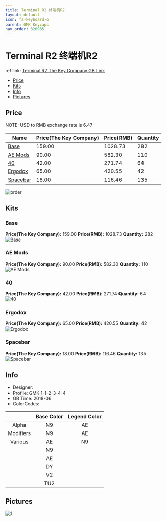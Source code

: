 ```yaml
---
title: Terminal R2 终端机R2
layout: default
icon: fa-keyboard-o
parent: GMK Keycaps
nav_order: 320935
---
```


# Terminal R2 终端机R2

ref link: [Terminal R2 The Key Company GB Link](https://thekey.company/collections/archive/products/gmk-terminal_)

* [Price](#price)
* [Kits](#kits)
* [Info](#info)
* [Pictures](#pictures)


## Price  
NOTE: USD to RMB exchange rate is 6.47

| Name          | Price(The Key Company)    |  Price(RMB) | Quantity |
| ------------- | ------------ |  ---------- | -------- |
|[Base](#base)|159.00|1028.73|282|
|[AE Mods](#ae-mods)|90.00|582.30|110|
|[40](#40)|42.00|271.74|64|
|[Ergodox](#ergodox)|65.00|420.55|42|
|[Spacebar](#spacebar)|18.00|116.46|135|

<img src="{{ 'assets/images/sa-keycaps/terminalr2/order.png' | relative_url }}" alt="order" class="image featured">


## Kits
### Base
**Price(The Key Company):** 159.00    **Price(RMB):** 1028.73    **Quantity:** 282  
<img src="{{ 'assets/images/gmk-keycaps/terminalr2/kits_pics/base.jpeg' | relative_url }}" alt="Base" class="image featured">

### AE Mods
**Price(The Key Company):** 90.00    **Price(RMB):** 582.30    **Quantity:** 110  
<img src="{{ 'assets/images/gmk-keycaps/terminalr2/kits_pics/ae-mods.png' | relative_url }}" alt="AE Mods" class="image featured">

### 40
**Price(The Key Company):** 42.00    **Price(RMB):** 271.74    **Quantity:** 64  
<img src="{{ 'assets/images/gmk-keycaps/terminalr2/kits_pics/40s.png' | relative_url }}" alt="40" class="image featured">

### Ergodox
**Price(The Key Company):** 65.00    **Price(RMB):** 420.55    **Quantity:** 42 
<img src="{{ 'assets/images/gmk-keycaps/terminalr2/kits_pics/ergodox.png' | relative_url }}" alt="Ergodox" class="image featured">

### Spacebar
**Price(The Key Company):** 18.00    **Price(RMB):** 116.46    **Quantity:** 135  
<img src="{{ 'assets/images/gmk-keycaps/terminalr2/kits_pics/spacebar.png' | relative_url }}" alt="Spacebar" class="image featured">


## Info
* Designer: 
* Profile: GMK 1-1-2-3-4-4
* GB Time: 2018-06
* ColorCodes:  

| |Base Color     | Legend Color
| :-------------: | :-------------: | :------------:
|Alpha|N9|AE
|Modifiers|N9|AE
|Various|AE|N9
||N9|
||AE|
||DY|
||V2|
||TU2|


## Pictures
<img src="{{ 'assets/images/gmk-keycaps/terminalr1/rendering_pics/1.jpg' | relative_url }}" alt="1" class="image featured">
